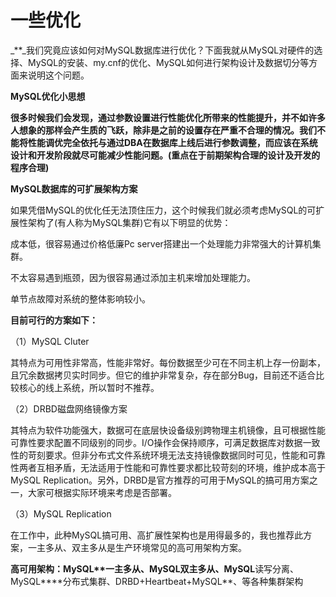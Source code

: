 # 一些优化

_\*\*_我们究竟应该如何对MySQL数据库进行优化？下面我就从MySQL对硬件的选择、MySQL的安装、my.cnf的优化、MySQL如何进行架构设计及数据切分等方面来说明这个问题。

**MySQL优化小思想**

**很多时候我们会发现，通过参数设置进行性能优化所带来的性能提升，并不如许多人想象的那样会产生质的飞跃，除非是之前的设置存在严重不合理的情况。我们不能将性能调优完全依托与通过DBA在数据库上线后进行参数调整，而应该在系统设计和开发阶段就尽可能减少性能问题。\(重点在于前期架构合理的设计及开发的程序合理\)**

**MySQL数据库的可扩展架构方案**

如果凭借MySQL的优化任无法顶住压力，这个时候我们就必须考虑MySQL的可扩展性架构了\(有人称为MySQL集群\)它有以下明显的优势：

成本低，很容易通过价格低廉Pc server搭建出一个处理能力非常强大的计算机集群。

不太容易遇到瓶颈，因为很容易通过添加主机来增加处理能力。

单节点故障对系统的整体影响较小。

**目前可行的方案如下：**

（1）MySQL Cluter

其特点为可用性非常高，性能非常好。每份数据至少可在不同主机上存一份副本，且冗余数据拷贝实时同步。但它的维护非常复杂，存在部分Bug，目前还不适合比较核心的线上系统，所以暂时不推荐。

（2）DRBD磁盘网络镜像方案

其特点为软件功能强大，数据可在底层快设备级别跨物理主机镜像，且可根据性能可靠性要求配置不同级别的同步。I/O操作会保持顺序，可满足数据库对数据一致性的苛刻要求。但非分布式文件系统环境无法支持镜像数据同时可见，性能和可靠性两者互相矛盾，无法适用于性能和可靠性要求都比较苛刻的环境，维护成本高于MySQL Replication。另外，DRBD是官方推荐的可用于MySQL的搞可用方案之一，大家可根据实际环境来考虑是否部署。

（3）MySQL Replication

在工作中，此种MySQL搞可用、高扩展性架构也是用得最多的，我也推荐此方案，一主多从、双主多从是生产环境常见的高可用架构方案。

**高可用架构：MySQL\*\***一主多从、MySQL**双主多从、MySQL**读写分离、MySQL**\*\*分布式集群、DRBD+Heartbeat+MySQL**、等各种集群架构

